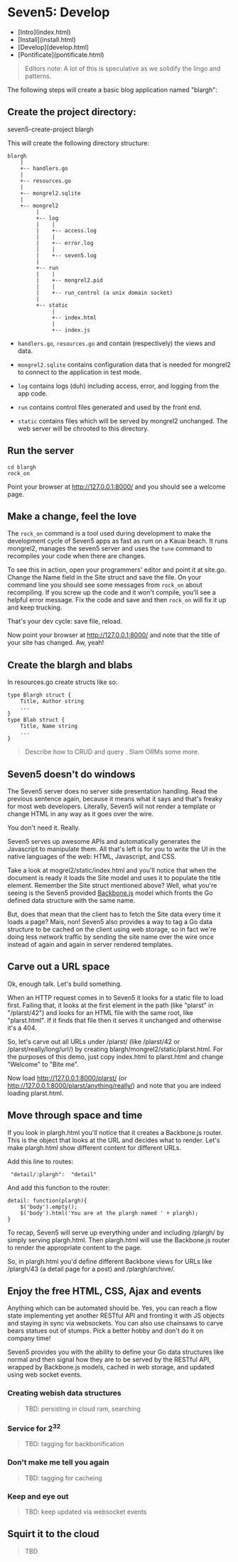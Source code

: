 # Seven5: Develop

<nav>
  <ul>
    <li>[Intro](index.html)</li>
    <li>[Install](install.html)</li>
    <li>[Develop](develop.html)</li>
    <li>[Pontificate](pontificate.html)</li>
  </ul>
</nav>

> Editors note: A lot of this is speculative as we solidify the lingo and patterns.

The following steps will create a basic blog application named "blargh":

## Create the project directory:

  seven5-create-project blargh

This will create the following directory structure:

    blargh
        |
        +-- handlers.go 
        |
        +-- resources.go 
        |
        +-- mongrel2.sqlite 
        |
        +-- mongrel2
             |
             +-- log
             |    |
             |    +-- access.log 
             |    |
             |    +-- error.log 
             |    |
             |    +-- seven5.log 
             |     
             +-- run
             |    |
             |    +-- mongrel2.pid 
             |    |
             |    +-- run_control (a unix domain socket)
             |
             +-- static
                  |
                  +-- index.html
                  |
                  +-- index.js

* `handlers.go`, `resources.go` and contain (respectively) the views and data. 

* `mongrel2.sqlite` contains configuration data that is needed for mongrel2 to connect to the application in test mode.

* `log` contains logs (duh) including access, error, and logging from the app code.

* `run` contains control files generated and used by the front end.

* `static` contains files which will be served by mongrel2 unchanged. The web server will be chrooted to this directory.

## Run the server

	cd blargh
	rock_on

Point your browser at http://127.0.0.1:8000/ and you should see a welcome page.

## Make a change, feel the love

The `rock_on` command is a tool used during development to make the development cycle of Seven5 apps as fast as rum on a Kauai beach. It runs mongrel2, manages the seven5 server and uses the `tune` command to recompiles your code when there are changes.

To see this in action, open your programmers' editor and point it at site.go. Change the Name field in the Site struct and save the file.  On your command line you should see some messages from `rock_on` about recompiling. If you screw up the code and it won't compile, you'll see a helpful error message. Fix the code and save and then `rock_on` will fix it up and keep trucking.

That's your dev cycle: save file, reload.

Now point your browser at http://127.0.0.1:8000/ and note that the title of your site has changed.  Aw, yeah!

## Create the blargh and blabs

In resources.go create structs like so:

	type Blargh struct {
		Title, Author string
		...
	}
	type Blab struct {
		Title, Name string
		...
	}

> Describe how to CRUD and query .  Slam ORMs some more.

## Seven5 doesn't do windows

The Seven5 server does no server side presentation handling.  Read the previous sentence again, because it means what it says and that's freaky for most web developers.  Literally, Seven5 will not render a template or change HTML in any way as it goes over the wire.

You don't need it. Really.

Seven5 serves up awesome APIs and automatically generates the Javascript to manipulate them.  All that's left is for you to write the UI in the native languages of the web: HTML, Javascript, and CSS.

Take a look at mogrel2/static/index.html and you'll notice that when the document is ready it loads the Site model and uses it to populate the title element.  Remember the Site struct mentioned above?  Well, what you're seeing is the Seven5 provided [Backbone.js](http://documentcloud.github.com/backbone/) model which fronts the Go defined data structure with the same name.

But, does that mean that the client has to fetch the Site data every time it loads a page?  Mais, non!  Seven5 also provides a way to tag a Go data structure to be cached on the client using web storage, so in fact we're doing less network traffic by sending the site name over the wire once instead of again and again in server rendered templates.

## Carve out a URL space

Ok, enough talk.  Let's build something.

When an HTTP request comes in to Seven5 it looks for a static file to load first.  Failing that, it looks at the first element in the path (like "plarst" in "/plarst/42") and looks for an HTML file with the same root, like "plarst.html".  If it finds that file then it serves it unchanged and otherwise it's a 404.

So, let's carve out all URLs under /plarst/ (like /plarst/42 or /plarst/really/long/url/) by creating blargh/mongrel2/static/plarst.html.  For the purposes of this demo, just copy index.html to plarst.html and change "Welcome" to "Bite me".

Now load http://127.0.0.1:8000/plarst/ (or http://127.0.0.1:8000/plarst/anything/really/) and note that you are indeed loading plarst.html.

## Move through space and time

If you look in plargh.html you'll notice that it creates a Backbone.js router.  This is the object that looks at the URL and decides what to render.  Let's make plargh.html show different content for different URLs.

Add this line to routes:

     "detail/:plargh":	"detail"

And add this function to the router:

    detail: function(plargh){
		$('body').empty();
		$('body').html('You are at the plargh named ' + plargh);
	}


To recap, Seven5 will serve up everything under and including /plargh/ by simply serving plargh.html.  Then plargh.html will use the Backbone.js router to render the appropriate content to the page.

So, in plargh.html you'd define different Backbone views for URLs like /plargh/43 (a detail page for a post) and /plargh/archive/.

## Enjoy the free HTML, CSS, Ajax and events

Anything which can be automated should be.  Yes, you can reach a flow state implementing yet another RESTful API and fronting it with JS objects and staying in sync via websockets.  You can also use chainsaws to carve bears statues out of stumps.  Pick a better hobby and don't do it on company time!

Seven5 provides you with the ability to define your Go data structures like normal and then signal how they are to be served by the RESTful API, wrapped by Backbone.js models, cached in web storage, and updated using web socket events.

### Creating webish data structures

> TBD: persisting in cloud ram, searching

### Service for 2<sup>32</sup>

> TBD: tagging for backbonification

### Don't make me tell you again

> TBD: tagging for cacheing

### Keep and eye out

> TBD: keep updated via websocket events

## Squirt it to the cloud

> TBD
